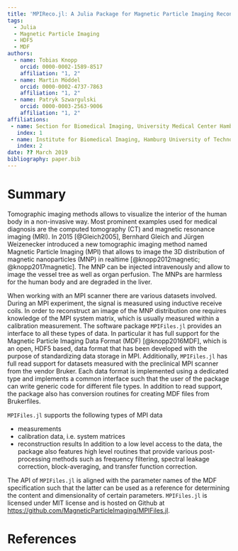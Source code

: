```yaml
---
title: 'MPIReco.jl: A Julia Package for Magnetic Particle Imaging Reconstruction'
tags:
  - Julia
  - Magnetic Particle Imaging
  - HDF5
  - MDF
authors:
  - name: Tobias Knopp
    orcid: 0000-0002-1589-8517
    affiliation: "1, 2"
  - name: Martin Möddel
    orcid: 0000-0002-4737-7863
    affiliation: "1, 2"
  - name: Patryk Szwargulski
    orcid: 0000-0003-2563-9006
    affiliation: "1, 2"
affiliations:
 - name: Section for Biomedical Imaging, University Medical Center Hamburg-Eppendorf
   index: 1
 - name: Institute for Biomedical Imaging, Hamburg University of Technology
   index: 2
date: ?? March 2019
bibliography: paper.bib
---
```


# Summary

Tomographic imaging methods allows to visualize the interior of the human body in a
non-invasive way. Most prominent examples used for medical diagnosis are the
computed tomography (CT) and magnetic resonance imaging (MRI).
In 2015 [@Gleich2005], Bernhard Gleich and Jürgen Weizenecker introduced a new tomographic
imaging method named Magnetic Particle Imaging (MPI) that allows to image
the 3D distribution of magnetic nanoparticles (MNP) in realtime [@knopp2012magnetic; @knopp2017magnetic].
The MNP can be injected intravenously and allow to image the vessel tree as well
as organ perfusion. The MNPs are harmless for the human body and are degraded in the
liver.

When working with an MPI scanner there are various datasets involved. During an
MPI experiment, the signal is measured using inductive receive coils. In order to
reconstruct an image of the MNP distribution one requires knowledge of the MPI
system matrix, which is usually measured within a calibration measurement.
The software package ``MPIFiles.jl`` provides an interface to all these types of data.
In particular it has full support for the Magnetic Particle Imaging
Data Format (MDF) [@knopp2016MDF], which is an open, HDF5 based, data format that
has been developed with the purpose of standardizing data storage in MPI. Additionally,
``MPIFiles.jl`` has full read support for datasets measured with the preclinical
MPI scanner from the vendor Bruker. Each data format is implemented using a dedicated
type and implements a common interface such that the user of the package can write
generic code for different file types. In addition to read support, the package also
has conversion routines for creating MDF files from Brukerfiles.

``MPIFiles.jl`` supports the following types of MPI data
* measurements
* calibration data, i.e. system matrices
* reconstruction results
In addition to a low level access to the data, the package also features
high level routines that provide various post-processing methods such as
frequency filtering, spectral leakage correction, block-averaging, and
transfer function correction.

The API of ``MPIFiles.jl`` is aligned with the parameter names of the MDF
specification such that the latter can be used as a reference for determining
the content and dimensionality of certain parameters.
``MPIFiles.jl`` is licensed under MIT license and is hosted on Github at
https://github.com/MagneticParticleImaging/MPIFiles.jl.

# References
